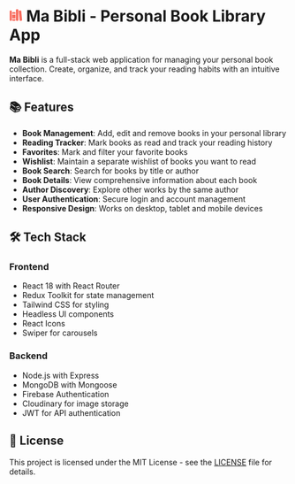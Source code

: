 # ![Ma Bibli Logo](./frontend/src/assets/page-icon.png) Ma Bibli - Personal Book Library App

**Ma Bibli** is a full-stack web application for managing your personal book collection. Create, organize, and track your reading habits with an intuitive interface.

## 📚 Features

- **Book Management**: Add, edit and remove books in your personal library
- **Reading Tracker**: Mark books as read and track your reading history
- **Favorites**: Mark and filter your favorite books
- **Wishlist**: Maintain a separate wishlist of books you want to read
- **Book Search**: Search for books by title or author
- **Book Details**: View comprehensive information about each book
- **Author Discovery**: Explore other works by the same author
- **User Authentication**: Secure login and account management
- **Responsive Design**: Works on desktop, tablet and mobile devices

## 🛠️ Tech Stack

### Frontend

- React 18 with React Router
- Redux Toolkit for state management
- Tailwind CSS for styling
- Headless UI components
- React Icons
- Swiper for carousels

### Backend

- Node.js with Express
- MongoDB with Mongoose
- Firebase Authentication
- Cloudinary for image storage
- JWT for API authentication

## 📝 License

This project is licensed under the MIT License - see the [LICENSE](LICENSE) file for details.

